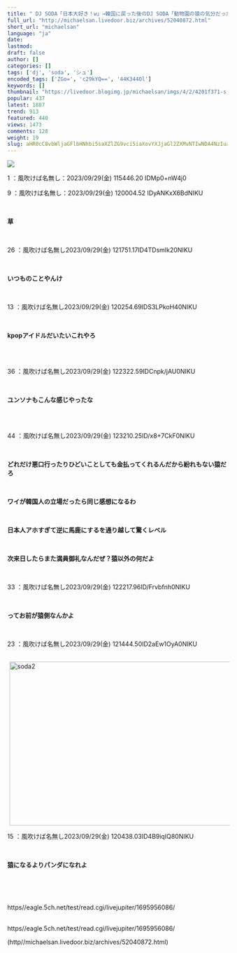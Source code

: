 ```yaml
---
title: " DJ SODA「日本大好き！w」→韓国に戻った後のDJ SODA「動物園の猿の気分だったわ」"
full_url: "http://michaelsan.livedoor.biz/archives/52040872.html"
short_url: "michaelsan"
language: "ja"
date: 
lastmod: 
draft: false
author: []
categories: []
tags: ['dj', 'soda', 'シュ']
encoded_tags: ['ZGo=', 'c29kYQ==', '44K344Ol']
keywords: []
thumbnail: "https://livedoor.blogimg.jp/michaelsan/imgs/4/2/4201f371-s.jpg"
popular: 437
latest: 1887
trend: 913
featured: 440
views: 1473
comments: 128
weight: 19
slug: aHR0cC8vbWljaGFlbHNhbi5saXZlZG9vci5iaXovYXJjaGl2ZXMvNTIwNDA4NzIuaHRtbA==
---
```


![](https://livedoor.blogimg.jp/michaelsan/imgs/4/2/4201f371-s.jpg)

<div><p>1 ：風吹けば名無し：2023/09/29(金) 115446.20 IDMp0+nW4j0</p><p>9 ：風吹けば名無し：2023/09/29(金) 120004.52 IDyANKxX6BdNIKU</p><br><b><p>草 </p></b><br><p>26 ：風吹けば名無し2023/09/29(金) 121751.17ID4TDsmIk20NIKU</p><br><b><p>いつものことやんけ </p></b><br><p>13 ：風吹けば名無し2023/09/29(金) 120254.69IDS3LPkoH40NIKU</p><br><b><p>kpopアイドルだいたいこれやろ </p><br></b><br><p>36 ：風吹けば名無し2023/09/29(金) 122322.59IDCnpk/jAU0NIKU</p><br><b><p>ユンソナもこんな感じやったな </p><br></b><br><p>44 ：風吹けば名無し2023/09/29(金) 123210.25ID/x8+7CkF0NIKU</p><br><p><b><p>どれだけ悪口行ったりひどいことしても金払ってくれるんだから紛れもない猿だろ</p></b></p><p><b><p><br></p></b></p><p><b><p>ワイが韓国人の立場だったら同じ感想になるわ</p></b></p><p><b><p><br></p></b></p><p><b><p>日本人アホすぎて逆に馬鹿にするを通り越して驚くレベル</p></b></p><p><b><p><br></p></b></p><b><p>次来日したらまた満員御礼なんだぜ？猿以外の何だよ </p></b><br><p>33 ：風吹けば名無し2023/09/29(金) 122217.96ID/Frvbfnh0NIKU</p><br><b><p>ってお前が猿側なんかよ </p></b><br><p>23 ：風吹けば名無し2023/09/29(金) 121444.50ID2aEw1OyA0NIKU</p><br><a target='_blank' title='soda2' href='https//livedoor.blogimg.jp/michaelsan/imgs/e/8/e828a083.jpg'><img class='pict' hspace='5' alt='soda2' border='0' height='374' width='680' src='https//livedoor.blogimg.jp/michaelsan/imgs/e/8/e828a083-s.jpg'></a><br><p>15 ：風吹けば名無し2023/09/29(金) 120438.03ID4B9iqIQ80NIKU</p><br><b><p><p>猿になるよりパンダになれよ </p><br></p><br></b><br>https//eagle.5ch.net/test/read.cgi/livejupiter/1695956086/<br><br clear='all'> <p id='a6850dc6aefc0d5bbff2bea180d92d89'> </p> <p id='a6850dc6aefc0d5bbff2bea180d92d89'> </p> <p class='alistcloud-container-6795'></p> <p>https//eagle.5ch.net/test/read.cgi/livejupiter/1695956086/</p></div>

(http//michaelsan.livedoor.biz/archives/52040872.html)
